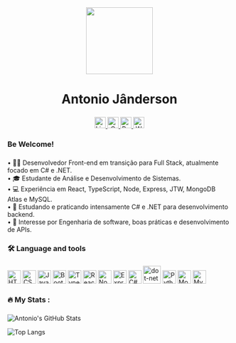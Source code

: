 <div align="center">
  <img height="150" src="https://media.giphy.com/media/M9gbBd9nbDrOTu1Mqx/giphy.gif"  />
</div>

###

<h1 align="center">Antonio Jânderson</h1>

###
<div align="center">
  <a href="https://www.linkedin.com/in/antonio-j%C3%A2nderson-082b54259/" target="_blank">
    <img src="https://img.shields.io/static/v1?message=LinkedIn&logo=linkedin&label=&color=0077B5&logoColor=white&labelColor=&style=for-the-badge" height="25" alt="LinkedIn logo" />
  </a>
  <a href="mailto:jandersonmachado090@gmail.com" target="_blank">
    <img src="https://img.shields.io/static/v1?message=Gmail&logo=gmail&label=&color=D14836&logoColor=white&labelColor=&style=for-the-badge" height="25" alt="Gmail logo" />
  </a>
  <a href="https://janderson-iota.vercel.app/" target="_blank">
    <img src="https://img.shields.io/static/v1?message=Portfolio&logo=about-dot-me&label=&color=0A66C2&logoColor=white&labelColor=&style=for-the-badge" height="25" alt="Portfolio logo" />
  </a>
  <a href="https://wa.me/5521994707188" target="_blank">
    <img src="https://img.shields.io/static/v1?message=WhatsApp&logo=whatsapp&label=&color=25D366&logoColor=white&labelColor=&style=for-the-badge" height="25" alt="WhatsApp logo" />
  </a>
</div>

###

<h3 align="left">Be Welcome!</h3>

###

<p align="left">
          • 👨‍💻 Desenvolvedor Front-end em transição para Full Stack, atualmente focado em C# e .NET.<br>
          • 🎓 Estudante de Análise e Desenvolvimento de Sistemas.<br>
          • 💻 Experiência em React, TypeScript, Node, Express, JTW, MongoDB Atlas e MySQL.<br>
          • 🧠 Estudando e praticando intensamente C# e .NET para desenvolvimento backend.<br>
          • 🎯 Interesse por Engenharia de software, boas práticas e desenvolvimento de APIs.</p>
          
###

<h3 align="left">🛠 Language and tools</h3>

###

<div align="left">
  <img src="https://cdn.jsdelivr.net/gh/devicons/devicon/icons/html5/html5-original.svg" height="30" alt="HTML" />
  <img src="https://cdn.jsdelivr.net/gh/devicons/devicon/icons/css3/css3-original.svg" height="30" alt="CSS" />
  <img src="https://cdn.jsdelivr.net/gh/devicons/devicon/icons/javascript/javascript-original.svg" height="30" alt="JavaScript" />
  <img src="https://cdn.jsdelivr.net/gh/devicons/devicon/icons/bootstrap/bootstrap-original.svg" height="30" alt="Bootstrap" />
  <img src="https://cdn.jsdelivr.net/gh/devicons/devicon/icons/typescript/typescript-original.svg" height="30" alt="TypeScript" />
  <img src="https://cdn.jsdelivr.net/gh/devicons/devicon/icons/react/react-original.svg" height="30" alt="React" />
  <img src="https://cdn.jsdelivr.net/gh/devicons/devicon/icons/nodejs/nodejs-original.svg" height="30" alt="Node.js" />
  <img src="https://cdn.jsdelivr.net/gh/devicons/devicon/icons/express/express-original.svg" height="30" alt="Express" />
  <img src="https://cdn.jsdelivr.net/gh/devicons/devicon/icons/csharp/csharp-original.svg" height="30" alt="C#" />
  <img src="https://cdn.jsdelivr.net/gh/devicons/devicon/icons/dot-net/dot-net-plain-wordmark.svg" height="40" alt="dot-net logo"  />
  <img src="https://cdn.jsdelivr.net/gh/devicons/devicon/icons/python/python-original.svg" height="30" alt="Python" />
  <img src="https://cdn.jsdelivr.net/gh/devicons/devicon/icons/mongodb/mongodb-original.svg" height="30" alt="MongoDB" />
  <img src="https://cdn.jsdelivr.net/gh/devicons/devicon/icons/mysql/mysql-original.svg" height="30" alt="MySQL" />
</div>

###

<h3 align="left">🔥   My Stats :</h3>

###

![Antonio's GitHub Stats](https://github-readme-stats.vercel.app/api?username=jotaMch&show_icons=true&theme=github_dark)

![Top Langs](https://github-readme-stats.vercel.app/api/top-langs/?username=jotaMch&layout=compact&theme=github_dark)


###
